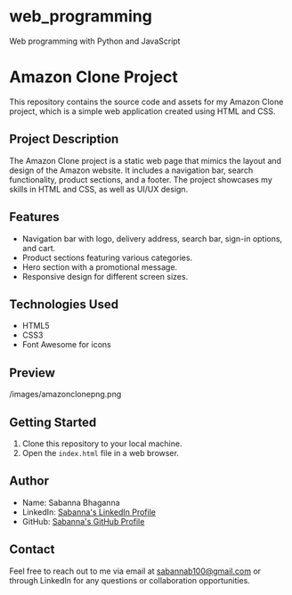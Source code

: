 # web_programming
Web programming with Python and JavaScript
# Amazon Clone Project

This repository contains the source code and assets for my Amazon Clone project, which is a simple web application created using HTML and CSS.

## Project Description

The Amazon Clone project is a static web page that mimics the layout and design of the Amazon website. It includes a navigation bar, search functionality, product sections, and a footer. The project showcases my skills in HTML and CSS, as well as UI/UX design.

## Features

- Navigation bar with logo, delivery address, search bar, sign-in options, and cart.
- Product sections featuring various categories.
- Hero section with a promotional message.
- Responsive design for different screen sizes.

## Technologies Used

- HTML5
- CSS3
- Font Awesome for icons

## Preview

/images/amazonclonepng.png

## Getting Started

1. Clone this repository to your local machine.
2. Open the `index.html` file in a web browser.

## Author

- Name: Sabanna Bhaganna
- LinkedIn: [Sabanna's LinkedIn Profile](https://www.linkedin.com/in/sabanna-bhaganna-652a81171/)
- GitHub: [Sabanna's GitHub Profile](https://github.com/Sabu100)

## Contact

Feel free to reach out to me via email at sabannab100@gmail.com or through LinkedIn for any questions or collaboration opportunities.

